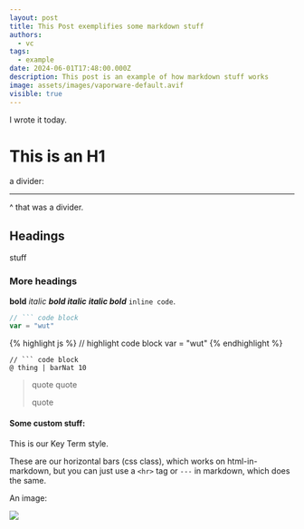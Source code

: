 ```yaml
---
layout: post
title: This Post exemplifies some markdown stuff
authors:
  - vc
tags:
  - example
date: 2024-06-01T17:48:00.000Z
description: This post is an example of how markdown stuff works
image: assets/images/vaporware-default.avif
visible: true
---
```

I wrote it today.

# This is an H1

a divider:

- - -

^ that was a divider.

## Headings

stuff

### More headings

**bold** *italic* ***bold italic*** ***italic bold*** `inline code`.

````js
// ``` code block
var = "wut"
````

{% highlight js %}
// highlight code block
var = "wut"
{% endhighlight %}

````sire
// ``` code block
@ thing | barNat 10
````

> quote quote
>
> quote

#### Some custom stuff:

This is our <span class="key-term">Key Term</span> style.

These are our horizontal bars (css class), which works on html-in-markdown, but you can just use a `<hr>` tag or `---` in markdown, which does the same.

<div class="horizontal-bars"></div>

An image:

![](_site/martin-adams-pTCcJSBOTxY-unsplash.jpg)

